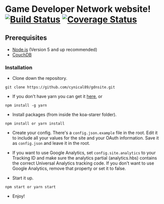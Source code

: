 # Game Developer Network website! [![Build Status](https://travis-ci.org/cynical89/gdnsite.svg?branch=master)](https://travis-ci.org/cynical89/gdnsite) [![Coverage Status](https://coveralls.io/repos/github/cynical89/gdnsite/badge.svg?branch=master)](https://coveralls.io/github/cynical89/gdnsite?branch=master)

## Prerequisites
* [Node.js](https://nodejs.org/en/) (Version 5 and up recommended)
* [CouchDB](http://couchdb.apache.org/)

### Installation

* Clone down the repository.
```
git clone https://github.com/cynical89/gdnsite.git
```

* If you don't have yarn you can get it [here](https://yarnpkg.com/en/docs/install), or
```
npm install -g yarn
```

* Install packages (from inside the koa-starer folder).
```
npm install or yarn install
```

* Create your config.  There's a `config.json.example` file in the root.  Edit it to include all your values for the site and your OAuth information.  Save it as `config.json` and leave it in the root.

* If you want to use Google Analytics, set `config.site.analytics` to your Tracking ID and make sure the analytics partial (analytics.hbs) contains the correct Universal Analytics tracking code.  If you don't want to use Google Analytics, remove that property or set it to false.

* Start it up.
```
npm start or yarn start
```

* Enjoy!
